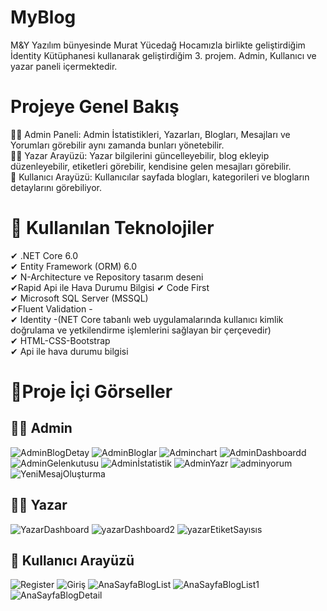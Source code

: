 # MyBlog
M&Y Yazılım bünyesinde Murat Yücedağ Hocamızla birlikte geliştirdiğim İdentity Kütüphanesi kullanarak geliştirdiğim 3. projem. Admin, Kullanıcı ve yazar paneli içermektedir.
# Projeye Genel Bakış 
👩‍💻 Admin Paneli: Admin İstatistikleri, Yazarları, Blogları, Mesajları ve Yorumları görebilir aynı zamanda bunları yönetebilir. </br>
👩‍💻 Yazar Arayüzü: Yazar bilgilerini güncelleyebilir, blog ekleyip düzenleyebilir, etiketleri görebilir, kendisine gelen mesajları görebilir. </br>
👩 Kullanıcı Arayüzü: Kullanıcılar sayfada blogları, kategorileri ve blogların detaylarını görebiliyor. </br>
 
# 📌 Kullanılan Teknolojiler 
✔ .NET Core 6.0</br>
✔ Entity Framework (ORM) 6.0</br>
✔ N-Architecture ve Repository tasarım deseni</br>
✔Rapid Api ile Hava Durumu Bilgisi ✔ Code First</br>
✔ Microsoft SQL Server (MSSQL)</br>
✔Fluent Validation -</br>
✔ Identity -(NET Core tabanlı web uygulamalarında kullanıcı kimlik doğrulama ve yetkilendirme işlemlerini sağlayan bir çerçevedir)</br>
✔ HTML-CSS-Bootstrap</br>
✔ Api ile hava durumu bilgisi</br>

# 📌Proje İçi Görseller
## 👩‍💻 Admin
![AdminBlogDetay](https://github.com/tubabalkan/MyBlog.PresentationLayer/assets/100600148/ba444c35-f0c8-4451-ba05-99692a5e1a3f)
![AdminBloglar](https://github.com/tubabalkan/MyBlog.PresentationLayer/assets/100600148/c630e776-967c-4998-8b11-b568e4db3d6c)
![Adminchart](https://github.com/tubabalkan/MyBlog.PresentationLayer/assets/100600148/7ccb9a10-02d6-4d42-9fd2-cccb0c830fa5)
![AdminDashboardd](https://github.com/tubabalkan/MyBlog.PresentationLayer/assets/100600148/70a688d4-1833-4f22-9fc6-3e591f6dbd60)
![AdminGelenkutusu](https://github.com/tubabalkan/MyBlog.PresentationLayer/assets/100600148/474c617a-023b-4ddf-b859-2721e23586f0)
![Adminİstatistik](https://github.com/tubabalkan/MyBlog.PresentationLayer/assets/100600148/95e11ab9-17c5-4ee0-9e8c-914af16fac4a)
![AdminYazr](https://github.com/tubabalkan/MyBlog.PresentationLayer/assets/100600148/fcdcda11-5f5e-41b0-ba67-1a8ef615fc92)
![adminyorum](https://github.com/tubabalkan/MyBlog.PresentationLayer/assets/100600148/15790786-ae04-40a8-8bb9-2d32f7bd07de)
![YeniMesajOluşturma](https://github.com/tubabalkan/MyBlog.PresentationLayer/assets/100600148/3ec74a49-b41d-4240-86fe-d26606761ce0)</br>
## 👩‍💻 Yazar
![YazarDashboard](https://github.com/tubabalkan/MyBlog.PresentationLayer/assets/100600148/dfa96dd3-543a-4fc4-896f-b21597d04b4e)
![yazarDashboard2](https://github.com/tubabalkan/MyBlog.PresentationLayer/assets/100600148/f5ea561b-dbca-4ac3-82e2-3f9a095f8c40)
![yazarEtiketSayısıs](https://github.com/tubabalkan/MyBlog.PresentationLayer/assets/100600148/6b5acb86-0b9b-464e-a253-2069035339d2)
## 👩 Kullanıcı Arayüzü

![Register](https://github.com/tubabalkan/MyBlog.PresentationLayer/assets/100600148/d69974c0-5e70-4586-86cc-efbfb382f7d9)
![Giriş](https://github.com/tubabalkan/MyBlog.PresentationLayer/assets/100600148/aaca6347-da5f-437f-a852-521f5e181c72)
![AnaSayfaBlogList](https://github.com/tubabalkan/MyBlog.PresentationLayer/assets/100600148/5a49f77b-3d81-4719-b9e2-83192b8b8a0c)
![AnaSayfaBlogList1](https://github.com/tubabalkan/MyBlog.PresentationLayer/assets/100600148/cd67b602-a977-4e78-bf7f-279bc6f2f819)
![AnaSayfaBlogDetail](https://github.com/tubabalkan/MyBlog.PresentationLayer/assets/100600148/8fe24f14-7aeb-43e0-9dab-985bc693fdb6)
